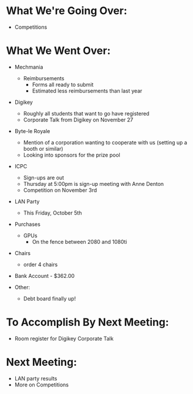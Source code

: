 # What We're Going Over:- Competitions# What We Went Over:  - Mechmania	- Reimbursements		- Forms all ready to submit		- Estimated less reimbursements than last year- Digikey	- Roughly all students that want to go have registered	- Corporate Talk from Digikey on November 27- Byte-le Royale	- Mention of a corporation wanting to cooperate with us (setting up a booth or similar)	- Looking into sponsors for the prize pool- ICPC	- Sign-ups are out	- Thursday at 5:00pm is sign-up meeting with Anne Denton	- Competition on November 3rd- LAN Party	- This Friday, October 5th- Purchases	- GPUs		- On the fence between 2080 and 1080ti- Chairs    - order 4 chairs- Bank Account - $362.00- Other:    - Debt board finally up!# To Accomplish By Next Meeting:  - Room register for Digikey Corporate Talk# Next Meeting:- LAN party results- More on Competitions
